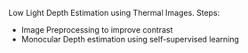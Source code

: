 Low Light Depth Estimation using Thermal Images.
Steps:
- Image Preprocessing to improve contrast
- Monocular Depth estimation using self-supervised learning

